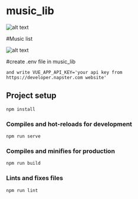 # music_lib

![alt text](https://github.com/AjayYadavAi/music_lib/src/assets/banner.png?raw=true)

#Music list

![alt text](https://github.com/AjayYadavAi/music_lib/src/assets/list.png?raw=true)

#create .env file in music_lib 
```
and write VUE_APP_API_KEY='your api key from https://developer.napster.com website' 
```

## Project setup
```
npm install
```

### Compiles and hot-reloads for development
```
npm run serve
```

### Compiles and minifies for production
```
npm run build
```

### Lints and fixes files
```
npm run lint
```
